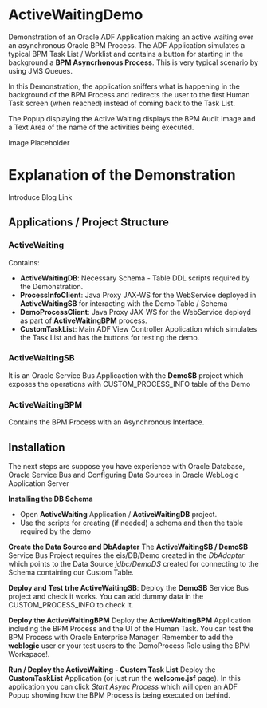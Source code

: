 # ActiveWaitingDemo
Demonstration of an Oracle ADF Application making an active waiting over an asynchronous Oracle BPM Process.
The ADF Application simulates a typical BPM Task List / Worklist and contains a button for starting in the background a **BPM Asyncrhonous Process**. This is very typical scenario by using JMS Queues.

In this Demonstration, the application sniffers what is happening in the background of the BPM Process and redirects the user to the first Human Task screen (when reached) instead of coming back to the Task List.

The Popup displaying the Active Waiting displays the BPM Audit Image and a Text Area of the name of the activities being executed.

Image Placeholder

# Explanation of the Demonstration

Introduce Blog Link

## Applications / Project Structure

### ActiveWaiting
Contains:
- **ActiveWaitingDB**: Necessary Schema - Table DDL scripts required by the Demonstration.
- **ProcessInfoClient**: Java Proxy JAX-WS for the WebService deployed in **ActiveWaitingSB** for interacting with the Demo Table / Schema
- **DemoProcessClient**: Java Proxy JAX-WS for the WebService deployd as part of **ActiveWaitingBPM** process.
- **CustomTaskList**: Main ADF View Controller Application which simulates the Task List and has the buttons for testing the demo.

### ActiveWaitingSB
It is an Oracle Service Bus Applicaction with the **DemoSB** project which exposes the operations with CUSTOM_PROCESS_INFO table of the Demo

### ActiveWaitingBPM
Contains the BPM Process with an Asynchronous Interface.

## Installation
The next steps are suppose you have experience with Oracle Database, Oracle Service Bus and Configuring Data Sources in Oracle WebLogic Application Server

**Installing the DB Schema**
- Open **ActiveWaiting** Application / **ActiveWaitingDB** project.
- Use the scripts for creating (if needed) a schema and then the table required by the demo

**Create the Data Source and DbAdapter**
The **ActiveWaitingSB / DemoSB** Service Bus Project requires the eis/DB/Demo created in the *DbAdapter* which points to the Data Source *jdbc/DemoDS* created for connecting to the Schema containing our Custom Table.

**Deploy and Test trhe ActiveWaitingSB**:
Deploy the **DemoSB** Service Bus project and check it works. You can add dummy data in the CUSTOM_PROCESS_INFO to check it.

**Deploy the ActiveWaitingBPM**
Deploy the **ActiveWaitingBPM** Application including the BPM Process and the UI of the Human Task.
You can test the BPM Process with Oracle Enterprise Manager.
Remember to add the **weblogic** user or your test users to the DemoProcess Role using the BPM Workspace!.

**Run / Deploy the ActiveWaiting - Custom Task List**
Deploy the **CustomTaskList** Application (or just run the **welcome.jsf** page). In this application you can click *Start Async Process* which will open an ADF Popup showing how the BPM Process is being executed on behind.
